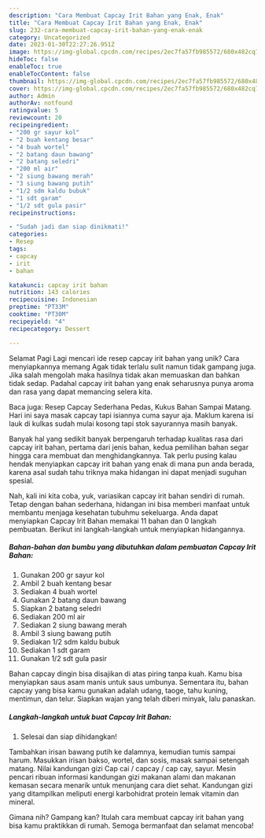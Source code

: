 ```yaml
---
description: "Cara Membuat Capcay Irit Bahan yang Enak, Enak"
title: "Cara Membuat Capcay Irit Bahan yang Enak, Enak"
slug: 232-cara-membuat-capcay-irit-bahan-yang-enak-enak
category: Uncategorized
date: 2023-01-30T22:27:26.951Z
image: https://img-global.cpcdn.com/recipes/2ec7fa57fb985572/680x482cq70/capcay-irit-bahan-foto-resep-utama.jpg
hideToc: false
enableToc: true
enableTocContent: false
thumbnail: https://img-global.cpcdn.com/recipes/2ec7fa57fb985572/680x482cq70/capcay-irit-bahan-foto-resep-utama.jpg
cover: https://img-global.cpcdn.com/recipes/2ec7fa57fb985572/680x482cq70/capcay-irit-bahan-foto-resep-utama.jpg
author: Admin
authorAv: notfound
ratingvalue: 5
reviewcount: 20
recipeingredient:
- "200 gr sayur kol"
- "2 buah kentang besar"
- "4 buah wortel"
- "2 batang daun bawang"
- "2 batang seledri"
- "200 ml air"
- "2 siung bawang merah"
- "3 siung bawang putih"
- "1/2 sdm kaldu bubuk"
- "1 sdt garam"
- "1/2 sdt gula pasir"
recipeinstructions:

- "Sudah jadi dan siap dinikmati!"
categories:
- Resep
tags:
- capcay
- irit
- bahan

katakunci: capcay irit bahan 
nutrition: 143 calories
recipecuisine: Indonesian
preptime: "PT33M"
cooktime: "PT30M"
recipeyield: "4"
recipecategory: Dessert

---
```



Selamat Pagi Lagi mencari ide resep capcay irit bahan yang unik? Cara menyiapkannya memang Agak tidak terlalu sulit namun tidak gampang juga. Jika salah mengolah maka hasilnya tidak akan memuaskan dan bahkan tidak sedap. Padahal capcay irit bahan yang enak seharusnya punya aroma dan rasa yang dapat memancing selera kita.


Baca juga: Resep Capcay Sederhana Pedas, Kukus Bahan Sampai Matang. Hari ini saya masak capcay tapi isiannya cuma sayur aja. Maklum karena isi lauk di kulkas sudah mulai kosong tapi stok sayurannya masih banyak.

Banyak hal yang sedikit banyak berpengaruh terhadap kualitas rasa dari capcay irit bahan, pertama dari jenis bahan, kedua pemilihan bahan segar hingga cara membuat dan menghidangkannya. Tak perlu pusing kalau hendak menyiapkan capcay irit bahan yang enak di mana pun anda berada, karena asal sudah tahu triknya maka hidangan ini dapat menjadi suguhan spesial.


Nah, kali ini kita coba, yuk, variasikan capcay irit bahan sendiri di rumah. Tetap dengan bahan sederhana, hidangan ini bisa memberi manfaat untuk membantu menjaga kesehatan tubuhmu sekeluarga. Anda dapat menyiapkan Capcay Irit Bahan memakai 11 bahan dan 0 langkah pembuatan. Berikut ini langkah-langkah untuk menyiapkan hidangannya.

<!--inarticleads1-->

##### Bahan-bahan dan bumbu yang dibutuhkan dalam pembuatan Capcay Irit Bahan:

1. Gunakan 200 gr sayur kol
1. Ambil 2 buah kentang besar
1. Sediakan 4 buah wortel
1. Gunakan 2 batang daun bawang
1. Siapkan 2 batang seledri
1. Sediakan 200 ml air
1. Sediakan 2 siung bawang merah
1. Ambil 3 siung bawang putih
1. Sediakan 1/2 sdm kaldu bubuk
1. Sediakan 1 sdt garam
1. Gunakan 1/2 sdt gula pasir


Bahan capcay dingin bisa disajikan di atas piring tanpa kuah. Kamu bisa menyiapkan saus asam manis untuk saus umbunya. Sementara itu, bahan capcay yang bisa kamu gunakan adalah udang, taoge, tahu kuning, mentimun, dan telur. Siapkan wajan yang telah diberi minyak, lalu panaskan. 

<!--inarticleads2-->

##### Langkah-langkah untuk buat Capcay Irit Bahan:


1. Selesai dan siap dihidangkan!

Tambahkan irisan bawang putih ke dalamnya, kemudian tumis sampai harum. Masukkan irisan bakso, wortel, dan sosis, masak sampai setengah matang. Nilai kandungan gizi Cap cai / capcay / cap cay, sayur. Mesin pencari ribuan informasi kandungan gizi makanan alami dan makanan kemasan secara menarik untuk menunjang cara diet sehat. Kandungan gizi yang ditampilkan meliputi energi karbohidrat protein lemak vitamin dan mineral. 

Gimana nih? Gampang kan? Itulah cara membuat capcay irit bahan yang bisa kamu praktikkan di rumah. Semoga bermanfaat dan selamat mencoba!
